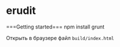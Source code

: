 erudit
======

===Getting started===
    npm install
    grunt
    
Открыть в браузере файл `build/index.html`
